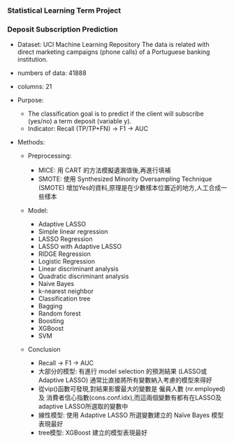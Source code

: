 ### Statistical Learning Term Project
### Deposit Subscription Prediction

* Dataset: UCI Machine Learning Repository
The data is related with direct marketing campaigns (phone calls) of a Portuguese banking institution.
* numbers of data: 41888 
* columns: 21

* Purpose:
  * The classification goal is to predict if the client will subscribe (yes/no) a term deposit (variable y).
  * Indicator: Recall (TP/TP+FN) → F1 → AUC
  
* Methods: 
  * Preprocessing: 
    * MICE: 用 CART 的方法模擬遺漏值後,再進行填補
    * SMOTE: 使用 Synthesized Minority Oversampling Technique (SMOTE) 增加Yes的資料,原理是在少數樣本位置近的地方,人工合成一些樣本
  * Model:
    * Adaptive LASSO
    * Simple linear regression
    * LASSO Regression
    * LASSO with Adaptive LASSO
    * RIDGE Regression
    * Logistic Regression
    * Linear discriminant analysis
    * Quadratic discriminant analysis 
    * Naive Bayes
    * k-nearest neighbor 
    * Classification tree 
    * Bagging
    * Random forest
    * Boosting 
    * XGBoost 
    * SVM
    
  * Conclusion
    * Recall → F1 → AUC
    * 大部分的模型: 有進行 model selection 的預測結果 (LASSO或Adaptive LASSO) 通常比直接將所有變數納入考慮的模型來得好
    * 從vip()函數可發現,對結果影響最大的變數是 僱員人數 (nr.employed) 及 消費者信心指數(cons.conf.idx),而這兩個變數有都有在LASSO及adaptive LASSO所選取的變數中 
    * 線性模型: 使用 Adaptive LASSO 所選變數建立的 Naïve Bayes 模型表現最好
    * tree模型: XGBoost 建立的模型表現最好
